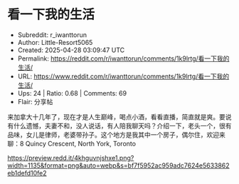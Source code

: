 # 看一下我的生活

- Subreddit: r_iwanttorun
- Author: Little-Resort5065
- Created: 2025-04-28 03:09:47 UTC
- Permalink: https://reddit.com/r/iwanttorun/comments/1k9lrtg/看一下我的生活/
- URL: https://www.reddit.com/r/iwanttorun/comments/1k9lrtg/看一下我的生活/
- Ups: 24 | Ratio: 0.68 | Comments: 69
- Flair: 分享帖


来加拿大十几年了，现在才是人生巅峰，喝点小酒，看看直播，简直就是爽。要说有什么遗憾，夫妻不和，没人说话，有人陪我聊天吗？介绍一下，老头一个，很有品味，女儿是律师，老婆带孙子。这个地方是我其中一个房子，偶尔住，欢迎来聊：8
Quincy Crescent, North York, Toronto

<https://preview.redd.it/4khguvnjshxe1.png?width=1135&format=png&auto=webp&s=bf7f5952ac959adc7624e5633862eb1defd10fe2>

